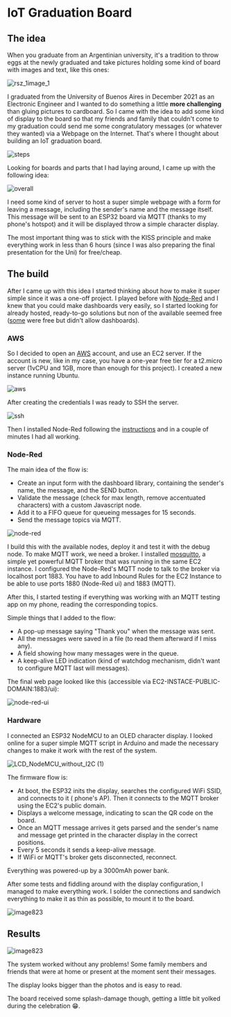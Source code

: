 # IoT Graduation Board

## The idea
When you graduate from an Argentinian university, it's a tradition to throw eggs at the newly graduated and take pictures holding some kind of board with images and text, like this ones:

![rsz_1image_1](https://user-images.githubusercontent.com/75386425/148237199-1d2c5350-5cfb-4fdb-b7be-8395bbc1f711.png)

I graduated from the University of Buenos Aires in December 2021 as an Electronic Engineer and I wanted to do something a little **more challenging** than gluing pictures to cardboard. So I came with the idea to add some kind of display to the board so that my friends and family that couldn't come to my graduation could send me some congratulatory messages (or whatever they wanted) via a Webpage on the Internet. That's where I thought about building an IoT graduation board. 

![steps](https://user-images.githubusercontent.com/75386425/148269807-affdd3e9-012b-4b74-9428-6300ff7a4989.png)

Looking for boards and parts that I had laying around, I came up with the following idea:

![overall](https://user-images.githubusercontent.com/75386425/148261269-b8a7acaf-1f1e-4b1f-b8a3-d8e7809c90c3.png)

I need some kind of server to host a super simple webpage with a form for leaving a message, including the sender's name and the message itself. This message will be sent to an ESP32 board via MQTT (thanks to my phone's hotspot) and it will be displayed throw a simple character display.

The most important thing was to stick with the KISS principle and make everything work in less than 6 hours (since I was also preparing the final presentation for the Uni) for free/cheap.

## The build
After I came up with this idea I started thinking about how to make it super simple since it was a one-off project. I played before with [Node-Red](https://nodered.org/) and I knew that you could make dashboards very easily, so I started looking for already hosted, ready-to-go solutions but non of the available seemed free ([some](https://fred.sensetecnic.com/) were free but didn't allow dashboards). 

### AWS
So I decided to open an [AWS](https://aws.amazon.com/) account, and use an EC2 server. If the account is new, like in my case, you have a one-year free tier for a t2.micro server (1vCPU and 1GB, more than enough for this project). I created a new instance running Ubuntu.

![aws](https://user-images.githubusercontent.com/75386425/148239702-195b6678-064a-4c65-9ffb-bd3edd5d39f1.PNG)

After creating the credentials I was ready to SSH the server.

![ssh](https://user-images.githubusercontent.com/75386425/148240689-4601054d-c609-4ea1-8b66-c734ad64e703.PNG)

Then I installed Node-Red following the [instructions](https://nodered.org/docs/getting-started/aws#running-on-aws-ec2-with-ubuntu) and in a couple of minutes I had all working.

### Node-Red

The main idea of the flow is:

- Create an input form with the dashboard library, containing the sender's name, the message, and the SEND button.
- Validate the message (check for max length, remove accentuated characters) with a custom Javascript node.
- Add it to a FIFO queue for queueing messages for 15 seconds.
- Send the message topics via MQTT.

![node-red](https://user-images.githubusercontent.com/75386425/148241751-84dc7fbe-c759-4f0e-9fd5-7b9bcc521adc.PNG)

I build this with the available nodes, deploy it and test it with the debug node.
To make MQTT work, we need a broker. I installed [mosquitto](https://mosquitto.org/), a simple yet powerful MQTT broker that was running in the same EC2 instance. I configured the Node-Red's MQTT node to talk to the broker via localhost port 1883. You have to add Inbound Rules for the EC2 Instance to be able to use ports 1880 (Node-Red ui) and 1883 (MQTT).


After this, I started testing if everything was working with an MQTT testing app on my phone, reading the corresponding topics.

Simple things that I added to the flow:
- A pop-up message saying "Thank you" when the message was sent.
- All the messages were saved in a file (to read them afterward if I miss any).
- A field showing how many messages were in the queue.
- A keep-alive LED indication (kind of watchdog mechanism, didn't want to configure MQTT last will messages).

The final web page looked like this (accessible via EC2-INSTACE-PUBLIC-DOMAIN:1883/ui):

![node-red-ui](https://user-images.githubusercontent.com/75386425/148242027-5a046f43-1e06-4713-8ba7-97b77a88afdc.PNG)

### Hardware

I connected an ESP32 NodeMCU to an OLED character display. I looked online for a super simple MQTT script in Arduino and made the necessary changes to make it work with the rest of the system.

![LCD_NodeMCU_without_I2C (1)](https://user-images.githubusercontent.com/75386425/148262707-fb5aa917-37ba-4a5a-a1ab-da1c585012b1.png)

The firmware flow is:
- At boot, the ESP32 inits the display, searches the configured WiFi SSID, and connects to it ( phone's AP). Then it connects to the MQTT broker using the EC2's public domain.
- Displays a welcome message, indicating to scan the QR code on the board.
- Once an MQTT message arrives it gets parsed and the sender's name and message get printed in the character display in the correct positions.
- Every 5 seconds it sends a keep-alive message.
- If WiFi or MQTT's broker gets disconnected, reconnect.

Everything was powered-up by a 3000mAh power bank.

After some tests and fiddling around with the display configuration, I managed to make everything work. I solder the connections and sandwich everything to make it as thin as possible, to mount it to the board.

![image823](https://user-images.githubusercontent.com/75386425/148302009-2d9c377d-7a76-40e7-9157-5bc7849fb930.png)


## Results

![image823](https://user-images.githubusercontent.com/75386425/148268119-71f06a03-3208-4fa7-ac4a-5e1004761245.png)

The system worked without any problems! Some family members and friends that were at home or present at the moment sent their messages. 

The display looks bigger than the photos and is easy to read.

The board received some splash-damage though, getting a little bit yolked during the celebration :grin:.
